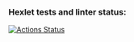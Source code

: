 ### Hexlet tests and linter status:
[![Actions Status](https://github.com/AnastasiyaSB/frontend-project-44/actions/workflows/hexlet-check.yml/badge.svg)](https://github.com/AnastasiyaSB/frontend-project-44/actions)